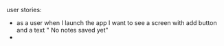 
user stories: 

- as a user when I launch the app I want to see  a screen with add button and a text " No notes saved yet"
- 